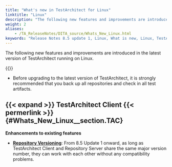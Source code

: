 ```yaml
--- 
title: "What's new in TestArchitect for Linux"
linktitle: "Linux"
description: "The following new features and improvements are introduced in the latest version of TestArchitect running on Linux."
weight: 2
aliases: 
    - /TA_ReleaseNotes/DITA_source/Whats_New_Linux.html
keywords: "Release Notes 8.5 update 1, Linux, What is new, Linux, TestArchitect 8.5 update 1, TestArchitect 8.5 update 1, what is new, Linux"
---
```


The following new features and improvements are introduced in the latest version of TestArchitect running on Linux.

{{<remember>}}

-   Before upgrading to the latest version of TestArchitect, it is strongly recommended that you back up all repositories and check in all test artifacts.

## {{< expand >}} TestArchitect Client {{< permerlink >}} {#Whats_New_Linux__section.TAC} 

**Enhancements to existing features**

-   [**Repository Versioning**](/administration-guide/repository-server-management/repository-version#): From 8.5 Update 1 onward, as long as TestArchitect Client and Repository Server share the same major version number, they can work with each other without any compatibility problems.



